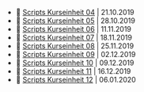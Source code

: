 - 🔗 [Scripts Kurseinheit 04](04.md) | 21.10.2019
- 🔗 [Scripts Kurseinheit 05](05.md) | 28.10.2019
- 🔗 [Scripts Kurseinheit 06](06.md) | 11.11.2019
- 🔗 [Scripts Kurseinheit 07](07.md) | 18.11.2019
- 🔗 [Scripts Kurseinheit 08](08.md) | 25.11.2019
- 🔗 [Scripts Kurseinheit 09](09.md) | 02.12.2019
- 🔗 [Scripts Kurseinheit 10](10.md) | 09.12.2019
- 🔗 [Scripts Kurseinheit 11](11.md) | 16.12.2019
- 🔗 [Scripts Kurseinheit 12](12.md) | 06.01.2020
